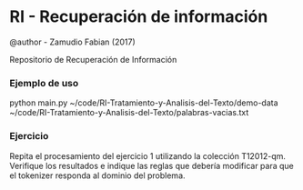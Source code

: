 # RI - Recuperación de información
@author - Zamudio Fabian (2017)

Repositorio de Recuperación de Información

### Ejemplo de uso
python main.py ~/code/RI-Tratamiento-y-Analisis-del-Texto/demo-data ~/code/RI-Tratamiento-y-Analisis-del-Texto/palabras-vacias.txt

### Ejercicio

Repita el procesamiento del ejercicio 1 utilizando la colección T12012-qm. Verifique los resultados e indique las reglas que debería modificar para que el tokenizer responda al dominio del problema.